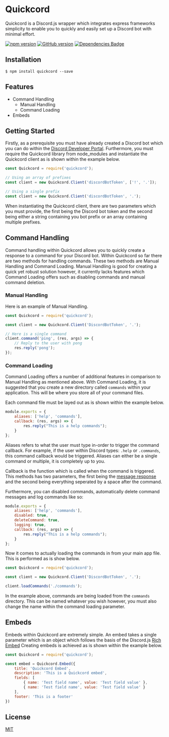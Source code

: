 # Quickcord
Quickcord is a Discord.js wrapper which integrates express frameworks simplicity to enable you to quickly and easily set up a Discord bot with minimal effort.

[![npm version](https://badge.fury.io/js/quickcord.svg)](https://badge.fury.io/js/quickcord)
[![GitHub version](https://badge.fury.io/gh/lntel%2Fquickcord.svg)](https://badge.fury.io/gh/lntel%2Fquickcord)
[![Dependencies Badge](https://david-dm.org/lntel/Quickcord.svg)](https://github.com/lntel/Quickcord/blob/master/package.json)

## Installation
`$ npm install quickcord --save`

## Features
* Command Handling
    * Manual Handling
    * Command Loading
* Embeds

## Getting Started
Firstly, as a prerequisite you must have already created a Discord bot which you can do within the [Discord Developer Portal](https://discordapp.com/developers/applications/). Furthermore, you must require the Quickcord library from node_modules and instantiate the Quickcord client as is shown within the example below.

```js
const Quickcord = require('quickcord');

// Using an array of prefixes
const client = new Quickcord.Client('discordBotToken', ['!', '.']);

// Using a single prefix
const client = new Quickcord.Client('discordBotToken', '.');
```

When instantiating the Quickcord client, there are two parameters which you must provide, the first being the Discord bot token and the second being either a string containing you bot prefix or an array containing multiple prefixes.

## Command Handling
Command handling within Quickcord allows you to quickly create a response to a command for your Discord bot. Within Quickcord so far there are two methods for handling commands. These two methods are Manual Handling and Command Loading. Manual Handling is good for creating a quick yet robust solution however, it currently lacks features which Command Loading offers such as disabling commands and manual command deletion.

### Manual Handling
Here is an example of Manual Handling.
```js
const Quickcord = require('quickcord');

const client = new Quickcord.Client('DiscordBotToken', '.');

// Here is a single command
client.command('ping', (res, args) => {
    // Reply to the user with pong
    res.reply('pong');
});
```

### Command Loading
Command Loading offers a number of additional features in comparison to Manual Handling as mentioned above. With Command Loading, it is suggested that you create a new directory called `commands` within your application. This will be where you store all of your command files.

Each command file must be layed out as is shown within the example below.
```js
module.exports = {
    aliases: ['help', 'commands'],
    callback: (res, args) => {
        res.reply("This is a help commands");
    }
};
```

Aliases refers to what the user must type in-order to trigger the command callback. For example, if the user within Discord types: `.help` or `.commands`, this command callback would be triggered. Aliases can either be a single command or multiple, it is completely up to you.

Callback is the function which is called when the command is triggered. This methods has two parameters, the first being the [message response](https://discord.js.org/#/docs/main/stable/class/Message) and the second being everything seperated by a space after the command.

Furthermore, you can disabled commands, automatically delete command messages and log commands like so:

```js
module.exports = {
    aliases: ['help', 'commands'],
    disabled: true,
    deleteCommand: true,
    logging: true,
    callback: (res, args) => {
        res.reply("This is a help commands");
    }
};
```

Now it comes to actually loading the commands in from your main app file. This is performed as is show below.

```js
const Quickcord = require('quickcord');

const client = new Quickcord.Client('DiscordBotToken', '.');

client.loadCommands('./commands');
```

In the example above, commands are being loaded from the `commands` directory. This can be named whatever you wish however, you must also change the name within the command loading parameter.

## Embeds
Embeds within Quickcord are extremely simple. An embed takes a single parameter which is an object which follows the basis of the Discord.js [Rich Embed](https://discord.js.org/#/docs/main/stable/class/RichEmbed) Creating embeds is achieved as is shown within the example below.

```js
const Quickcord = require('quickcord');

const embed = Quickcord.Embed({
    title: 'Quickcord Embed',
    description: 'This is a Quickcord embed',
    fields: [
        { name: 'Test field name', value: 'Test field value' },
        { name: 'Test field name', value: 'Test field value' }
    ],
    footer: 'This is a footer'
})
```

## License
[MIT](https://github.com/lntel/Quickcord/blob/master/LICENSE)